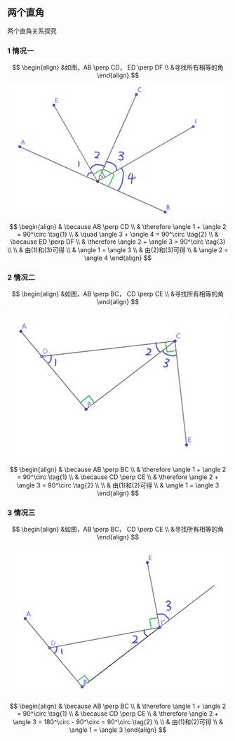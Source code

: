 ## 两个直角
两个直角关系探究
### 1 情况一

$$
\begin{align}
&如图，AB \perp CD， ED \perp DF \\
&寻找所有相等的角
\end{align}
$$

![](../imgs/11/2-1.png)

$$
\begin{align}
& \because AB \perp CD \\
& \therefore \angle 1 + \angle 2 = 90^\circ  \tag{1} \\
&  \quad \angle 3 + \angle 4 = 90^\circ \tag{2} \\
& \because ED \perp DF \\
& \therefore \angle 2 + \angle 3 = 90^\circ  \tag{3} \\
\\
& 由(1)和(3)可得 \\
& \angle 1 =  \angle 3 \\
& 由(2)和(3)可得 \\
& \angle 2 =  \angle 4
\end{align}
$$

### 2 情况二

$$
\begin{align}
&如图，AB \perp BC， CD \perp CE \\
&寻找所有相等的角
\end{align}
$$

![](../imgs/11/2-2.png)

$$
\begin{align}
& \because AB \perp BC \\
& \therefore \angle 1 + \angle 2 = 90^\circ  \tag{1} \\
& \because CD \perp CE \\
& \therefore \angle 2 + \angle 3 = 90^\circ  \tag{2} \\
\\
& 由(1)和(2)可得 \\
& \angle 1 =  \angle 3
\end{align}
$$

### 3 情况三

$$
\begin{align}
&如图，AB \perp BC， CD \perp CE \\
&寻找所有相等的角
\end{align}
$$

![](../imgs/11/2-3.png)

$$
\begin{align}
& \because AB \perp BC \\
& \therefore \angle 1 + \angle 2 = 90^\circ  \tag{1} \\
& \because CD \perp CE \\
& \therefore \angle 2 + \angle 3 = 180^\circ - 90^\circ = 90^\circ  \tag{2} \\
\\
& 由(1)和(2)可得 \\
& \angle 1 =  \angle 3
\end{align}
$$

